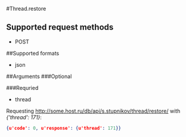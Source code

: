 #Thread.restore

## Supported request methods 
* POST

##Supported formats
* json

##Arguments
###Optional


###Requried
* thread

Requesting http://some.host.ru/db/api/s.stupnikov/thread/restore/ with _{'thread': 171}_:
```json
{u'code': 0, u'response': {u'thread': 171}}
```
